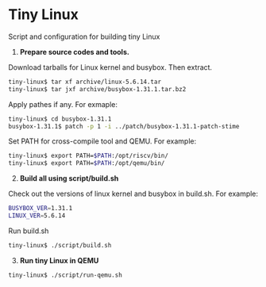 # Tiny Linux

Script and configuration for building tiny Linux

1. **Prepare source codes and tools.**

Download tarballs for Linux kernel and busybox. Then extract.

```bash
tiny-linux$ tar xf archive/linux-5.6.14.tar
tiny-linux$ tar jxf archive/busybox-1.31.1.tar.bz2 
```
Apply pathes if any. For exmaple:

```bash
tiny-linux$ cd busybox-1.31.1
busybox-1.31.1$ patch -p 1 -i ../patch/busybox-1.31.1-patch-stime
```

Set PATH for cross-compile tool and QEMU. For example:

```bash
tiny-linux$ export PATH=$PATH:/opt/riscv/bin/
tiny-linux$ export PATH=$PATH:/opt/qemu/bin/
```

2. **Build all using script/build.sh**

Check out the versions of linux kernel and busybox in build.sh. For example:

```bash
BUSYBOX_VER=1.31.1 
LINUX_VER=5.6.14
``` 

Run build.sh

```bash
tiny-linux$ ./script/build.sh
```

3. **Run tiny Linux in QEMU**

```bash
tiny-linux$ ./script/run-qemu.sh
```
